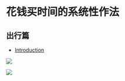 # 花钱买时间的系统性作法


## 出行篇

* [Introduction](README.md)


![](https://d.pr/i/pBctk0+)

![](https://d.pr/i/PVYfCE+)
